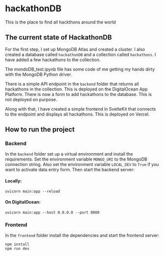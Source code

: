 # hackathonDB

This is the place to find all hackthons around the world

## The current state of HackathonDB

For the first step, I set up MongoDB Atlas and created a cluster. I also created a database called `hackathonDB` 
and a collection called `hackathons`. I have added a few hackathons to the collection.

The mondoDB_test.ipynb file has some code of me getting my hands dirty with the MongoDB Python driver.

There is a simple API endpoint in the `backend` folder that returns all hackathons in the collection. This is deployed 
on the DigitalOcean App Platform.
There is now a form to add hackathons to the database. This is not deployed on purpose.

Along with that, I have created a simple frontend in SvelteKit that connects to the endpoint and displays all hackathons. 
This is deployed on Vercel.

## How to run the project
### Backend
In the `backend` folder set up a virtual environment and install the requirements. 
Set the environment variable `MONGO_URI` to the MongoDB connection string. 
Also set the environment variable `LOCAL_DEV` to `True` if you want to activate data entry form.
Then start the backend server:

#### Locally:
```
uvicorn main:app --reload
```

#### On DigitalOcean:
```
uvicorn main:app --host 0.0.0.0 --port 8080
```

### Frontend
In the `frontend` folder install the dependencies and start the frontend server:

```
npm install
npm run dev
```
